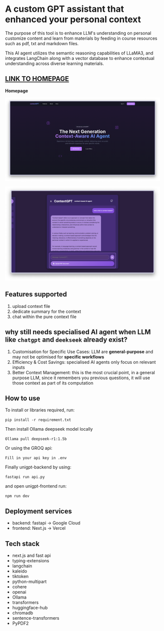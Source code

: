 # A custom GPT assistant that enhanced your personal context

The purpose of this tool is to enhance LLM's understanding on personal customize content and learn from materials by feeding in course resources such as pdf, txt and markdown files.

This AI agent utilizes the semantic reasoning capabilities of LLaMA3, and integrates LangChain along with a vector database to enhance contextual understanding across diverse learning materials.

## [LINK TO HOMEPAGE](https://context-gpt-landing-page.vercel.app/)

**Homepage**

![](media/landing_new.png)

![](media/chat_2.png)

## Features supported

1. upload context file
2. dedicate summary for the context
3. chat within the pure context file

## why still needs specialised AI agent when LLM like `chatgpt` and `deekseek` already exist?

1. Customisation for Specific Use Cases: LLM are **general-purpose** and may not be optimised for **specific workflows**
2. Efficiency & Cost Savings: specialised AI agents only focus on relevant inputs
3. Better Context Management: this is the most crucial point, in a general purpose LLM, since it remembers you previous questions, it will use those context as part of its computation

## How to use

To install or libraries required, run:

`pip install -r requirement.txt`

Then install Ollama deepseek model locally

`Ollama pull deepseek-r1:1.5b`

Or using the GROQ api:

`Fill in your api key in .env`

Finally unigpt-backend by using:

`fastapi run api.py`

and open unigpt-frontend run:

`npm run dev`

## Deployment services

- backend: fastapi -> Google Cloud
- frontend: Next.js -> Vercel

## Tech stack

- next.js and fast api
- typing-extensions
- langchain
- kaleido
- tiktoken
- python-multipart
- cohere
- openai
- Ollama
- transformers
- huggingface-hub
- chromadb
- sentence-transformers
- PyPDF2